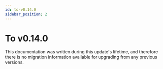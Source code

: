 ```yaml
---
id: to-v0.14.0
sidebar_position: 2
---
```


# To v0.14.0

This documentation was written during this update's lifetime, and therefore there is no migration information available for upgrading from any previous versions.
